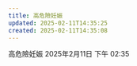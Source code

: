 ```yaml
---
title: 高危險妊娠
updated: 2025-02-11T14:35:25
created: 2025-02-11T14:35:08
---
```


高危險妊娠
2025年2月11日
下午 02:35
